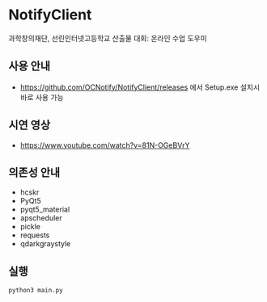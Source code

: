 # NotifyClient
과학창의재단, 선린인터넷고등학교 산출물 대회: 온라인 수업 도우미
## 사용 안내
- https://github.com/OCNotify/NotifyClient/releases 에서 Setup.exe 설치시 바로 사용 가능

## 시연 영상
- https://www.youtube.com/watch?v=81N-OGeBVrY

## 의존성 안내
- hcskr
- PyQt5
- pyqt5_material
- apscheduler
- pickle
- requests
- qdarkgraystyle

## 실행
```shell
python3 main.py
```

